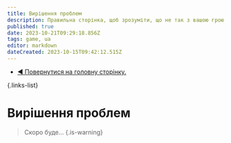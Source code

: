 ```yaml
---
title: Вирішення проблем
description: Правильна сторінка, щоб зрозуміти, що не так з вашою грою.
published: true
date: 2023-10-21T09:29:18.856Z
tags: game, ua
editor: markdown
dateCreated: 2023-10-15T09:42:12.515Z
---
```


- [:arrow_backward: Повернутися на головну сторінку.](/uk/home)

{.links-list}

# Вирішення проблем 


> Скоро буде...
{.is-warning}
